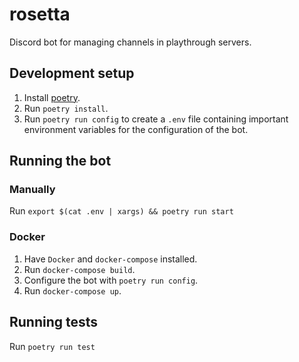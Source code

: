 # rosetta

Discord bot for managing channels in playthrough servers.

## Development setup

1. Install [poetry](https://python-poetry.org/).
2. Run `poetry install`.
3. Run `poetry run config` to create a `.env` file containing important environment variables for the configuration of the bot.

## Running the bot

### Manually

Run `export $(cat .env | xargs) && poetry run start`

### Docker

1. Have `Docker` and `docker-compose` installed.
2. Run `docker-compose build`.
3. Configure the bot with `poetry run config`.
4. Run `docker-compose up`.

## Running tests

Run `poetry run test`
